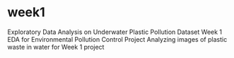 # week1
Exploratory Data Analysis on Underwater Plastic Pollution Dataset  Week 1 EDA for Environmental Pollution Control Project  Analyzing images of plastic waste in water for Week 1 project
